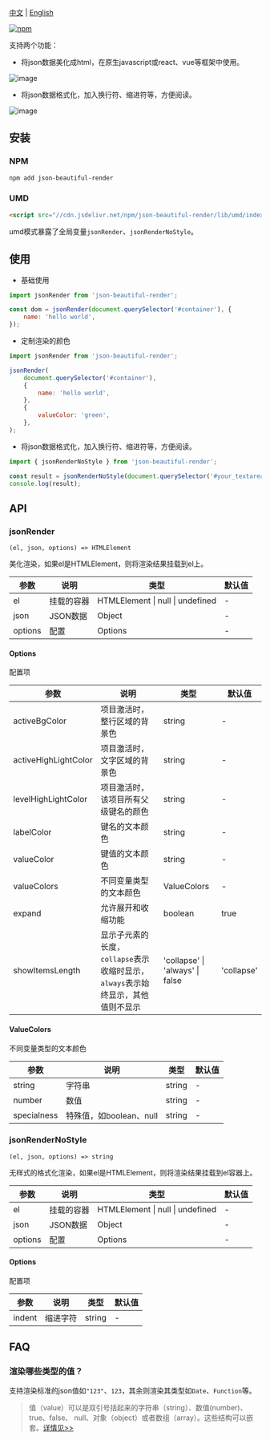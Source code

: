 [中文](https://github.com/taoliujun/json-beautiful-render/blob/master/README.zh_CN.md) | [English](https://github.com/taoliujun/json-beautiful-render/blob/master/README.en_US.md)

[![npm](https://img.shields.io/npm/v/json-beautiful-render.svg)](https://www.npmjs.com/package/json-beautiful-render)

支持两个功能：

-   将json数据美化成html，在原生javascript或react、vue等框架中使用。

![image](https://cdn.jsdelivr.net/gh/taoliujun/json-beautiful-render/assets/readme/demo1.png)

-   将json数据格式化，加入换行符、缩进符等，方便阅读。

![image](https://cdn.jsdelivr.net/gh/taoliujun/json-beautiful-render/assets/readme/demo2.png)

## 安装

### NPM

```bash
npm add json-beautiful-render
```

### UMD

```html
<script src="//cdn.jsdelivr.net/npm/json-beautiful-render/lib/umd/index.js"></script>
```

umd模式暴露了全局变量`jsonRender`、`jsonRenderNoStyle`。

## 使用

-   基础使用

```javascript
import jsonRender from 'json-beautiful-render';

const dom = jsonRender(document.querySelector('#container'), {
    name: 'hello world',
});
```

-   定制渲染的颜色

```javascript
import jsonRender from 'json-beautiful-render';

jsonRender(
    document.querySelector('#container'),
    {
        name: 'hello world',
    },
    {
        valueColor: 'green',
    },
);
```

-   将json数据格式化，加入换行符、缩进符等，方便阅读。

```javascript
import { jsonRenderNoStyle } from 'json-beautiful-render';

const result = jsonRenderNoStyle(document.querySelector('#your_textarea'), { name: 'hello world' });
console.log(result);
```

## API

### jsonRender

`(el, json, options) => HTMLElement`

美化渲染，如果el是HTMLElement，则将渲染结果挂载到el上。

| 参数    | 说明       | 类型                             | 默认值 |
| ------- | ---------- | -------------------------------- | ------ |
| el      | 挂载的容器 | HTMLElement \| null \| undefined | -      |
| json    | JSON数据   | Object                           | -      |
| options | 配置       | Options                          | -      |

#### Options

配置项

| 参数                 | 说明                                 | 类型        | 默认值 |
| -------------------- | ------------------------------------ | ----------- | ------ |
| activeBgColor        | 项目激活时，整行区域的背景色         | string      | -      |
| activeHighLightColor | 项目激活时，文字区域的背景色         | string      | -      |
| levelHighLightColor  | 项目激活时，该项目所有父级键名的颜色 | string      | -      |
| labelColor           | 键名的文本颜色                       | string      | -      |
| valueColor           | 键值的文本颜色                       | string      | -      |
| valueColors          | 不同变量类型的文本颜色               | ValueColors | -      |
| expand | 允许展开和收缩功能 | boolean | true |
| showItemsLength | 显示子元素的长度，`collapse`表示收缩时显示，`always`表示始终显示，其他值则不显示 | 'collapse' \| 'always' \| false | 'collapse' | 

#### ValueColors

不同变量类型的文本颜色

| 参数        | 说明                    | 类型   | 默认值 |
| ----------- | ----------------------- | ------ | ------ |
| string      | 字符串                  | string | -      |
| number      | 数值                    | string | -      |
| specialness | 特殊值，如boolean、null | string | -      |

### jsonRenderNoStyle

`(el, json, options) => string`

无样式的格式化渲染，如果el是HTMLElement，则将渲染结果挂载到el容器上。

| 参数    | 说明       | 类型                             | 默认值 |
| ------- | ---------- | -------------------------------- | ------ |
| el      | 挂载的容器 | HTMLElement \| null \| undefined | -      |
| json    | JSON数据   | Object                           | -      |
| options | 配置       | Options                          | -      |

#### Options

配置项

| 参数   | 说明     | 类型   | 默认值 |
| ------ | -------- | ------ | ------ |
| indent | 缩进字符 | string | -      |

## FAQ

### 渲染哪些类型的值？

支持渲染标准的json值如`"123"`、`123`，其余则渲染其类型如`Date`、`Function`等。

> 值（value）可以是双引号括起来的字符串（string）、数值(number)、true、false、 null、对象（object）或者数组（array）。这些结构可以嵌套。[详情见>>](https://www.json.org/json-zh.html)
